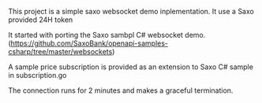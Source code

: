 This project is a simple saxo websocket demo inplementation. It use a Saxo provided 24H token

It started with porting the Saxo sambpl C# websocket demo.  (https://github.com/SaxoBank/openapi-samples-csharp/tree/master/websockets)

A sample price subscription is provided as an extension to Saxo C# sample in subscription.go

The connection runs for 2 minutes and makes a graceful termination.